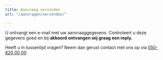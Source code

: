 ```yaml
---
title: Aanvraag verzonden
url: "/aanvragen/verzonden/"

---
```

U ontvangt een e-mail met uw aanvraaggegevens. Controleert u deze gegevens goed en bij **akkoord ontvangen wij graag een reply.**

Heeft u in tussentijd vragen? Neem dan gerust contact met ons op via [050-820 00 00](tel:+31508200000)
